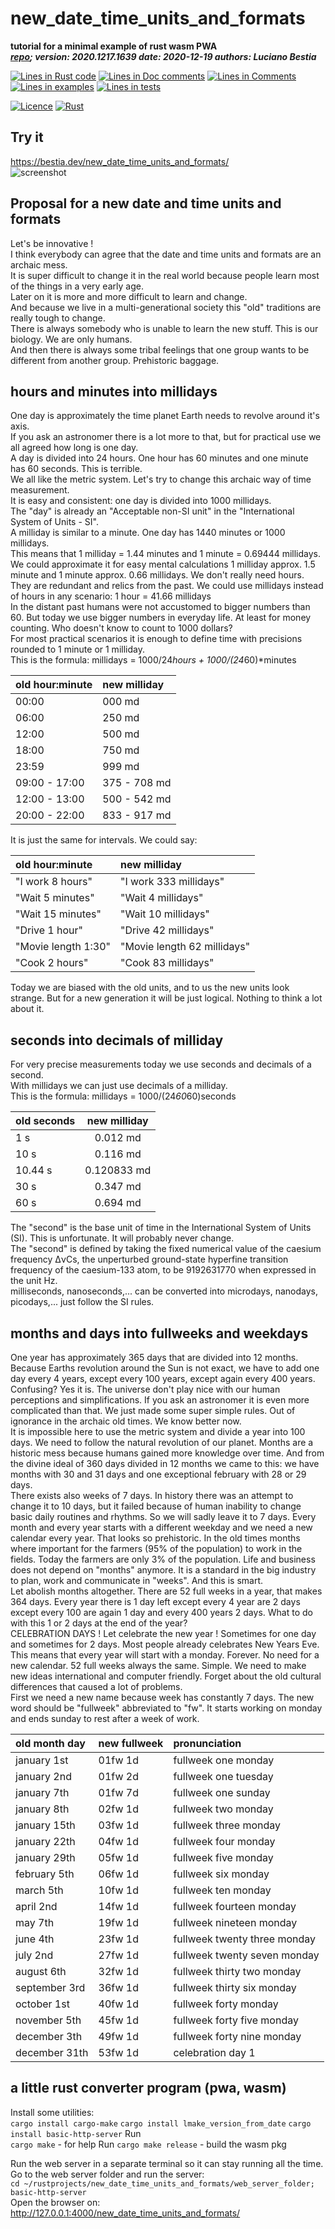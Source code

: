 [comment]: # (lmake_md_to_doc_comments segment start A)

# new_date_time_units_and_formats

[comment]: # (lmake_cargo_toml_to_md start)

**tutorial for a minimal example of rust wasm PWA**  
***[repo](https://github.com/LucianoBestia/new_date_time_units_and_formats_game); version: 2020.1217.1639  date: 2020-12-19 authors: Luciano Bestia***  

[comment]: # (lmake_cargo_toml_to_md end)

[comment]: # (lmake_lines_of_code start)
[![Lines in Rust code](https://img.shields.io/badge/Lines_in_Rust-92-green.svg)](https://github.com/LucianoBestia/new_date_time_units_and_formats/)
[![Lines in Doc comments](https://img.shields.io/badge/Lines_in_Doc_comments-7-blue.svg)](https://github.com/LucianoBestia/new_date_time_units_and_formats/)
[![Lines in Comments](https://img.shields.io/badge/Lines_in_comments-17-purple.svg)](https://github.com/LucianoBestia/new_date_time_units_and_formats/)
[![Lines in examples](https://img.shields.io/badge/Lines_in_examples-0-yellow.svg)](https://github.com/LucianoBestia/new_date_time_units_and_formats/)
[![Lines in tests](https://img.shields.io/badge/Lines_in_tests-0-orange.svg)](https://github.com/LucianoBestia/new_date_time_units_and_formats/)

[comment]: # (lmake_lines_of_code end)

[![Licence](https://img.shields.io/badge/license-MIT-blue.svg)](https://github.com/LucianoBestia/new_date_time_units_and_formats/blob/master/LICENSE) [![Rust](https://github.com/LucianoBestia/new_date_time_units_and_formats/workflows/RustAction/badge.svg)](https://github.com/LucianoBestia/new_date_time_units_and_formats/)

## Try it

<https://bestia.dev/new_date_time_units_and_formats/>  
![screenshot](https://github.com/LucianoBestia/new_date_time_units_and_formats/blob/main/images/screenshot01.jpg?raw=true)

## Proposal for a new date and time units and formats

Let's be innovative !  
I think everybody can agree that the date and time units and formats are an archaic mess.  
It is super difficult to change it in the real world because people learn most of the things in a very early age.  
Later on it is more and more difficult to learn and change.  
And because we live in a multi-generational society this "old" traditions are really tough to change.  
There is always somebody who is unable to learn the new stuff. This is our biology. We are only humans.  
And then there is always some tribal feelings that one group wants to be different from another group. Prehistoric baggage.

## hours and minutes into millidays

One day is approximately the time planet Earth needs to revolve around it's axis.  
If you ask an astronomer there is a lot more to that, but for practical use we all agreed how long is one day.  
A day is divided into 24 hours. One hour has 60 minutes and one minute has 60 seconds. This is terrible.  
We all like the metric system. Let's try to change this archaic way of time measurement.  
It is easy and consistent: one day is divided into 1000 millidays.  
The "day" is already an "Acceptable non-SI unit" in the "International System of Units - SI".  
A milliday is similar to a minute. One day has 1440 minutes or 1000 millidays.  
This means that 1 milliday = 1.44 minutes and 1 minute = 0.69444 millidays.  
We could approximate it for easy mental calculations 1 milliday approx. 1.5 minute and 1 minute approx. 0.66 millidays.
We don't really need hours. They are redundant and relics from the past. We could use millidays instead of hours in any scenario: 1 hour = 41.66 millidays  
In the distant past humans were not accustomed to bigger numbers than 60. But today we use bigger numbers in everyday life. At least for money counting. Who doesn't know to count to 1000 dollars?  
For most practical scenarios it is enough to define time with precisions rounded to 1 minute or 1 milliday.  
This is the formula: millidays = 1000/24*hours + 1000/(24*60)*minutes

| old hour:minute | new milliday |
| :-------------- | :----------- |
| 00:00           | 000 md       |
| 06:00           | 250 md       |
| 12:00           | 500 md       |
| 18:00           | 750 md       |
| 23:59           | 999 md       |
| 09:00 - 17:00   | 375 - 708 md |
| 12:00 - 13:00   | 500 - 542 md |
| 20:00 - 22:00   | 833 - 917 md |

It is just the same for intervals. We could say:

| old hour:minute     | new milliday                 |
| :------------------ | :--------------------------- |
| "I work 8 hours"    | "I work 333 millidays"       |
| "Wait 5 minutes"    | "Wait 4 millidays"           |
| "Wait 15 minutes"   | "Wait 10 millidays"          |
| "Drive 1 hour"      | "Drive 42 millidays"         |
| "Movie length 1:30" | "Movie length 62 millidays"  |
| "Cook 2 hours"      | "Cook 83 millidays"          |

Today we are biased with the old units, and to us the new units look strange.
But for a new generation it will be just logical. Nothing to think a lot about it.

## seconds into decimals of milliday

For very precise measurements today we use seconds and decimals of a second.  
With millidays we can just use decimals of a milliday.  
This is the formula: millidays = 1000/(24*60*60)seconds

| old seconds     | new milliday |
| :-------------- | :----------: |
| 1 s             | 0.012 md     |
| 10 s            | 0.116 md     |
| 10.44 s         | 0.120833 md  |
| 30 s            | 0.347 md     |
| 60 s            | 0.694 md     |

The "second" is the base unit of time in the International System of Units (SI). This is unfortunate. It will probably never change.  
The "second" is defined by taking the fixed numerical value of the caesium frequency ∆νCs, the unperturbed ground-state hyperfine transition frequency of the caesium-133 atom, to be 9192631770 when expressed in the unit Hz.  
milliseconds, nanoseconds,... can be converted into microdays, nanodays, picodays,... just follow the SI rules.  

## months and days into fullweeks and weekdays

One year has approximately 365 days that are divided into 12 months.  
Because Earths revolution around the Sun is not exact, we have to add one day every 4 years, except every 100 years, except again every 400 years.  
Confusing? Yes it is. The universe don't play nice with our human perceptions and simplifications. If you ask an astronomer it is even more complicated than that. We just made some super simple rules. Out of ignorance in the archaic old times. We know better now.  
It is impossible here to use the metric system and divide a year into 100 days. We need to follow the natural revolution of our planet.
Months are a historic mess because humans gained more knowledge over time. And from the divine ideal of 360 days divided in 12 months we came to this: we have months with 30 and 31 days and one exceptional february with 28 or 29 days.  
There exists also weeks of 7 days. In history there was an attempt to change it to 10 days, but it failed because of human inability to change basic daily routines and rhythms. So we will sadly leave it to 7 days.
Every month and every year starts with a different weekday and we need a new calendar every year. That looks so prehistoric.
In the old times months where important for the farmers (95% of the population) to work in the fields. Today the farmers are only 3% of the population. Life and business does not depend on "months" anymore. It is a standard in the big industry to plan, work and communicate in "weeks". And this is smart.  
Let abolish months altogether. There are 52 full weeks in a year, that makes 364 days. Every year there is 1 day left except every 4 year are 2 days except every 100 are again 1 day and every 400 years 2 days. What to do with this 1 or 2 days at the end of the year?  
CELEBRATION DAYS ! Let celebrate the new year ! Sometimes for one day and sometimes for 2 days. Most people already celebrates New Years Eve.  
This means that every year will start with a monday. Forever. No need for a new calendar. 52 full weeks always the same. Simple.
We need to make new ideas international and computer friendly. Forget about the old cultural differences that caused a lot of problems.  
First we need a new name because week has constantly 7 days. The new word should be "fullweek" abbreviated to "fw".  It starts working on monday and ends sunday to rest after a week of work.  

| old month day       | new fullweek  | pronunciation                |
| :------------------ | :------------ | :----------------            |
| january 1st         | 01fw 1d       | fullweek one monday          |
| january 2nd         | 01fw 2d       | fullweek one tuesday         |
| january 7th         | 01fw 7d       | fullweek one sunday          |
| january 8th         | 02fw 1d       | fullweek two monday          |
| january 15th        | 03fw 1d       | fullweek three monday        |
| january 22th        | 04fw 1d       | fullweek four monday         |
| january 29th        | 05fw 1d       | fullweek five monday         |
| february 5th        | 06fw 1d       | fullweek six monday          |
| march 5th           | 10fw 1d       | fullweek ten monday          |
| april 2nd           | 14fw 1d       | fullweek fourteen monday     |
| may 7th             | 19fw 1d       | fullweek nineteen monday     |
| june 4th            | 23fw 1d       | fullweek twenty three monday |
| july 2nd            | 27fw 1d       | fullweek twenty seven monday |
| august 6th          | 32fw 1d       | fullweek thirty two monday   |
| september 3rd       | 36fw 1d       | fullweek thirty six monday   |
| october 1st         | 40fw 1d       | fullweek forty monday        |
| november 5th        | 45fw 1d       | fullweek forty five monday   |
| december 3th        | 49fw 1d       | fullweek forty nine monday   |
| december 31th       | 53fw 1d       | celebration day 1            |

## a little rust converter program (pwa, wasm)

Install some utilities:  
`cargo install cargo-make`
`cargo install lmake_version_from_date`
`cargo install basic-http-server`
Run  
`cargo make` - for help
Run
`cargo make release` - build the wasm pkg  

Run the web server in a separate terminal so it can stay running all the time.
Go to the web server folder and run the server:  
`cd ~/rustprojects/new_date_time_units_and_formats/web_server_folder; basic-http-server`  
Open the browser on:  
<http://127.0.0.1:4000/new_date_time_units_and_formats/>  
